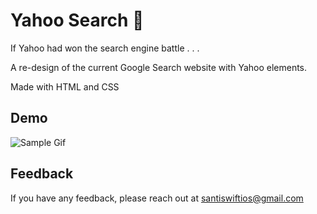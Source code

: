 
# Yahoo Search 🔎

If Yahoo had won the search engine battle . . . 

A re-design of the current Google Search website with Yahoo elements.

Made with HTML and CSS

## Demo

![Sample Gif](Demo.gif)

## Feedback

If you have any feedback, please reach out at santiswiftios@gmail.com

